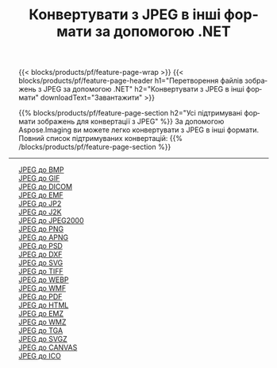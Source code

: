﻿---
title: Конвертувати з JPEG в інші формати за допомогою .NET 
weight: 3920
url: /uk/net/conversion/from/jpeg 
lang: uk
langdirlevel: 2
locales: zh-hans,ja,it,ru,de,es,fr,nl,id,lt,pl,pt,vi,tr,ko,zh-hant,ar,hi,th,sv,cs,uk,he
description: За допомогою Aspose.Imaging ви можете легко конвертувати з JPEG в інші формати
---

{{< blocks/products/pf/feature-page-wrap >}}
{{< blocks/products/pf/feature-page-header h1="Перетворення файлів зображень з JPEG за допомогою .NET" h2="Конвертувати з JPEG в інші формати" downloadText="Завантажити" >}}


{{% blocks/products/pf/feature-page-section  h2="Усі підтримувані формати зображень для конвертації з JPEG" %}}
За допомогою Aspose.Imaging ви можете легко конвертувати з JPEG в інші формати.
<br/>
Повний список підтримуваних конвертацій:
{{% /blocks/products/pf/feature-page-section %}}
<div class="container-fluid productfamilypage bg-gray">
    <div class="convertypes bg-gray agp-content section">
        <div class="container">
		<hr style="margin-left:-20px;"/>
		<div class="row other-converters">
		    <div class='col-md-2 other-converter remove-lp remove-rp'><a href="/imaging/uk/net/conversion/jpeg-to-bmp" >JPEG до BMP</a></div><div class='col-md-2 other-converter remove-lp remove-rp'><a href="/imaging/uk/net/conversion/jpeg-to-gif" >JPEG до GIF</a></div><div class='col-md-2 other-converter remove-lp remove-rp'><a href="/imaging/uk/net/conversion/jpeg-to-dicom" >JPEG до DICOM</a></div><div class='col-md-2 other-converter remove-lp remove-rp'><a href="/imaging/uk/net/conversion/jpeg-to-emf" >JPEG до EMF</a></div><div class='col-md-2 other-converter remove-lp remove-rp'><a href="/imaging/uk/net/conversion/jpeg-to-jp2" >JPEG до JP2</a></div><div class='col-md-2 other-converter remove-lp remove-rp'><a href="/imaging/uk/net/conversion/jpeg-to-j2k" >JPEG до J2K</a></div><div class='col-md-2 other-converter remove-lp remove-rp'><a href="/imaging/uk/net/conversion/jpeg-to-jpeg2000" >JPEG до JPEG2000</a></div><div class='col-md-2 other-converter remove-lp remove-rp'><a href="/imaging/uk/net/conversion/jpeg-to-png" >JPEG до PNG</a></div><div class='col-md-2 other-converter remove-lp remove-rp'><a href="/imaging/uk/net/conversion/jpeg-to-apng" >JPEG до APNG</a></div><div class='col-md-2 other-converter remove-lp remove-rp'><a href="/imaging/uk/net/conversion/jpeg-to-psd" >JPEG до PSD</a></div><div class='col-md-2 other-converter remove-lp remove-rp'><a href="/imaging/uk/net/conversion/jpeg-to-dxf" >JPEG до DXF</a></div><div class='col-md-2 other-converter remove-lp remove-rp'><a href="/imaging/uk/net/conversion/jpeg-to-svg" >JPEG до SVG</a></div><div class='col-md-2 other-converter remove-lp remove-rp'><a href="/imaging/uk/net/conversion/jpeg-to-tiff" >JPEG до TIFF</a></div><div class='col-md-2 other-converter remove-lp remove-rp'><a href="/imaging/uk/net/conversion/jpeg-to-webp" >JPEG до WEBP</a></div><div class='col-md-2 other-converter remove-lp remove-rp'><a href="/imaging/uk/net/conversion/jpeg-to-wmf" >JPEG до WMF</a></div><div class='col-md-2 other-converter remove-lp remove-rp'><a href="/imaging/uk/net/conversion/jpeg-to-pdf" >JPEG до PDF</a></div><div class='col-md-2 other-converter remove-lp remove-rp'><a href="/imaging/uk/net/conversion/jpeg-to-html" >JPEG до HTML</a></div><div class='col-md-2 other-converter remove-lp remove-rp'><a href="/imaging/uk/net/conversion/jpeg-to-emz" >JPEG до EMZ</a></div><div class='col-md-2 other-converter remove-lp remove-rp'><a href="/imaging/uk/net/conversion/jpeg-to-wmz" >JPEG до WMZ</a></div><div class='col-md-2 other-converter remove-lp remove-rp'><a href="/imaging/uk/net/conversion/jpeg-to-tga" >JPEG до TGA</a></div><div class='col-md-2 other-converter remove-lp remove-rp'><a href="/imaging/uk/net/conversion/jpeg-to-svgz" >JPEG до SVGZ</a></div><div class='col-md-2 other-converter remove-lp remove-rp'><a href="/imaging/uk/net/conversion/jpeg-to-canvas" >JPEG до CANVAS</a></div><div class='col-md-2 other-converter remove-lp remove-rp'><a href="/imaging/uk/net/conversion/jpeg-to-ico" >JPEG до ICO</a></div>
                </div>
        </div>
    </div>
</div>
<br/>

